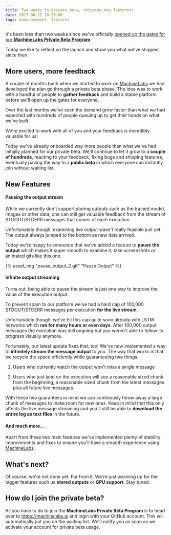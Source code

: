 ```yaml
---
title: Two weeks in private beta, shipping new features!
date: 2017-08-22 10:30:00
tags: announcement, features
---
```


It's been less than two weeks since we've officially [opened up the gates for our **MachineLabs Private Beta Program**](/2017/08/10/launching-private-beta).

Today we like to reflect on the launch and show you what we've shipped since then.

<!-- more -->

## More users, more feedback

A couple of months back when we started to work on [MachineLabs](https://machinelabs.ai) we had developed the plan go through a private beta phase. The idea was to work with a handful of people to **gather feedback** and build a stable platform before we'll open up the gates for everyone.

Over the last months we've seen the demand grow faster than what we had expected with hundreds of people queuing up to get their hands on what we've built.

We're excited to work with all of you and your feedback is incredibly valuable for us!

Today we've already onboarded way more people than what we've had initially planned for our private beta. We'll continue to let it grow to a **couple of hundreds**, reacting to your feedback, fixing bugs and shipping features, eventually paving the way to a **public beta** in which everyone can instantly join without waiting list.


## New Features

#### Pausing the output stream

While we currently don't support storing outputs such as the trained model, images or other data, one can still get valuable feedback from the stream of STDOUT/STDERR messages that comes of each execution.

Unfortunately though, examining live output wasn't really feasible just yet. The output always jumped to the bottom as new data arrived.

Today we're happy to announce that we've added a feature to **pause the output** which makes it super smooth to examine it, take screenshots or animated gifs like this one.

{% asset_img "pause_output_2.gif" "Pause Output" %}


#### Infinite output streaming

Turns out, being able to pause the stream is just one way to improve the value of the execution output.

To prevent spam to our platform we've had a hard cap of 100,000 STDOUT/STDERR messages per execution **for the live stream**.

Unfortunately though, we've hit this cap quite soon already with LSTM networks which **ran for many hours or even days**. After 100,000 output messages the execution was still ongoing but you weren't able to follow its progress visually anymore.

Fortunately, our latest update fixes that, too! We've now implemented a way to **infinitely stream the message output** to you. The way that works is that we recycle the space efficiently while guaranteeing two things:

1. Users who currently watch the output won't miss a single message

2. Users who just land on the execution will see a reasonable sized chunk from the beginning, a reasonable sized chunk from the latest messages plus all future live messages.

With these two guarantees in mind we can continously throw away a large chunk of messages to make room for new ones. Keep in mind that this only affects the live message streaming and you'll still be able to **download the entire log as text files** in the future.

#### And much more...

Apart from these two main features we've implemented plenty of stability improvements and fixes to ensure you'll have a smooth experience using [MachineLabs](https://machinelabs.ai).

## What's next?

Of course, we're not done yet. Far from it. We're just warming up for the bigger features such us **stored outputs** or **GPU support**. Stay tuned.

## How do I join the private beta?

All you have to do to join the **MachineLabs Private Beta Program** is to head over to https://machinelabs.ai and login with your GitHub account. This will automatically put you on the waiting list. We'll notify you as soon as we activate your account for private beta usage.